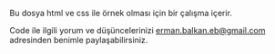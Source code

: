 Bu dosya html ve css ile örnek olması için bir çalışma içerir. 

Code ile ilgili yorum ve düşüncelerinizi erman.balkan.eb@gmail.com adresinden benimle paylaşabilirsiniz.

